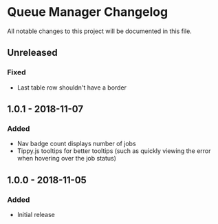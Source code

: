 # Queue Manager Changelog

All notable changes to this project will be documented in this file.

## Unreleased

### Fixed
- Last table row shouldn't have a border

## 1.0.1 - 2018-11-07

### Added
- Nav badge count displays number of jobs
- Tippy.js tooltips for better tooltips (such as quickly viewing the error when hovering over the job status)

## 1.0.0 - 2018-11-05

### Added
- Initial release
